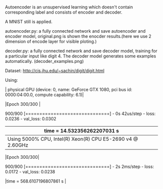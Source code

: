 Autoencoder is an unsupervised learning which doesn't contain corresponding label and consists of encoder and decoder.

A MNIST still is applied.

autoencoder.py: a fully connected network and save autoencoder and encoder model, original.png is shown the enocder results.(here we use 2 dimension of encode layer for visible ploting.)

decoder.py: a fully connected network and save decoder model, training for a particular input like digit 4. The decoder model generates some examples automatically. (decoder_examples.png)


Dataset: http://cis.jhu.edu/~sachin/digit/digit.html

Using:

| physical GPU (device: 0, name: GeForce GTX 1080, pci bus id: 0000:04:00.0, compute capability: 6.1)|

|Epoch 300/300 |

900/900 [==============================] - 0s 42us/step - loss: 0.0236 - val_loss: 0.0302

| time =  14.532356262207031  s |
|--------------|
|Using 5000% CPU, Intel(R) Xeon(R) CPU E5-2690 v4 @ 2.60GHz |

|Epoch 300/300|

900/900 [==============================] - 2s 2ms/step - loss: 0.0172 - val_loss: 0.0238

|time =  568.6107196807861  s |

